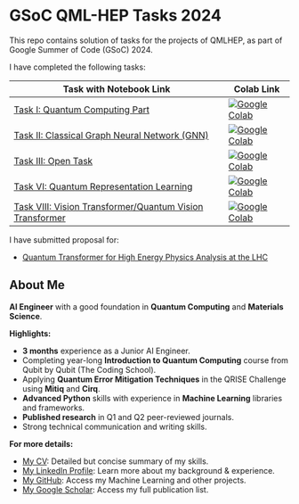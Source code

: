 # GSoC QML-HEP Tasks 2024

This repo contains solution of tasks for the projects of QMLHEP, as part of Google Summer of Code (GSoC) 2024. 


I have completed the following tasks:

| Task with Notebook Link                            | Colab Link                                                                                                                                                                                                    |
|----------------------------------------------------|---------------------------------------------------------------------------------------------------------------------------------------------------------------------------------------------------------------|
| [Task I: Quantum Computing Part](./Task_I_Quantum_Computing_Part.ipynb) | <a href="https://colab.research.google.com/drive/1YoCDgn-PKI_iG3l6wFJapv2S4OSdZIep?usp=sharing" target="_parent"><img src="https://colab.research.google.com/assets/colab-badge.svg" alt="Google Colab"/></a> |
| [Task II: Classical Graph Neural Network (GNN)](./Task_II_GNN.ipynb) | <a href="https://colab.research.google.com/drive/1cEv54_CiE8o4XatFFU0DfianDlLM07r3?usp=sharing" target="_parent"><img src="https://colab.research.google.com/assets/colab-badge.svg" alt="Google Colab"/></a> |
| [Task III: Open Task](./Task_III_Open_Task.ipynb) | <a href="https://colab.research.google.com/drive/10CvZOciv4qMDql5AUOFTbKll5OzL1rbR?usp=sharing" target="_parent"><img src="https://colab.research.google.com/assets/colab-badge.svg" alt="Google Colab"/></a> |
| [Task VI: Quantum Representation Learning](./Task_VI_Quantum_Representation_Learning.ipynb) | <a href="https://colab.research.google.com/drive/1LtO3F-sA99v4jocRbv-qkPq_2qkfJW69?usp=sharing" target="_parent"><img src="https://colab.research.google.com/assets/colab-badge.svg" alt="Google Colab"/></a> |
| [Task VIII: Vision Transformer/Quantum Vision Transformer](./Task_VIII_Vision_Transformer_and_Quantum_ViT.ipynb) | <a href="https://colab.research.google.com/drive/1oQb44KcaxshnOT_6gvaqrAcieMPjeKVb?usp=sharing" target="_parent"><img src="https://colab.research.google.com/assets/colab-badge.svg" alt="Google Colab"/></a> |


I have submitted proposal for:
- [Quantum Transformer for High Energy Physics Analysis at the LHC](https://ml4sci.org/gsoc/2024/proposal_QMLHEP5.html)


## About Me

**AI Engineer** with a good foundation in **Quantum Computing** and **Materials Science**. 


**Highlights:**

* **3 months** experience as a Junior AI Engineer.
* Completing year-long **Introduction to Quantum Computing** course from Qubit by Qubit (The Coding School).
* Applying **Quantum Error Mitigation Techniques** in the QRISE Challenge using **Mitiq** and **Cirq**.
* **Advanced Python** skills with experience in **Machine Learning** libraries and frameworks.
* **Published research** in Q1 and Q2 peer-reviewed journals.
* Strong technical communication and writing skills. 


**For more details:**

- [My CV](./Abir_CV.pdf): Detailed but concise summary of my skills.
- [My LinkedIn Profile](https://www.linkedin.com/in/abir0/): Learn more about my background & experience.
- [My GitHub](https://github.com/abir0): Access my Machine Learning and other projects.
- [My Google Scholar](https://scholar.google.com/citations?user=GF-XT6EAAAAJ&hl=en): Access my full publication list.
